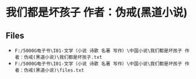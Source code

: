 # 我们都是坏孩子 作者：伪戒(黑道小说)

## Files

- `F:/5000G电子书\I01-文学（小说 诗歌 名著 写作）\中国小说\我们都是坏孩子 作者：伪戒(黑道小说)\我们都是坏孩子.txt`
- `F:/5000G电子书\I01-文学（小说 诗歌 名著 写作）\中国小说\我们都是坏孩子 作者：伪戒(黑道小说)\files.txt`
